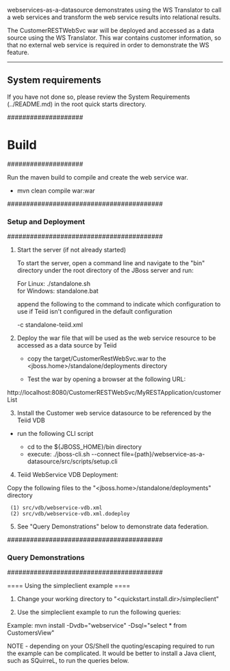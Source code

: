 webservices-as-a-datasource demonstrates using the WS Translator to call a web services and
transform the web service results into relational results.

The CustomerRESTWebSvc war will be deployed and accessed as a data source using the WS Translator.  This war contains
customer information, so that no external web service is required in order to demonstrate the WS feature.

-------------------
System requirements
-------------------

If you have not done so, please review the System Requirements (../README.md) in the root quick starts directory.


####################
#   Build
####################

Run the maven build to compile and create the web service war.

-  mvn clean compile war:war



#########################################
### Setup and Deployment
#########################################

1)  Start the server (if not already started)

	To start the server, open a command line and navigate to the "bin" directory under the root directory of the JBoss server and run:
	
	For Linux:   ./standalone.sh	
	for Windows: standalone.bat

	append the following to the command to indicate which configuration to use if Teiid isn't configured in the default configuration
		
	-c standalone-teiid.xml 
	

2)  Deploy the war file that will be used as the web service resource to be accessed as a data source by Teiid

    -  copy the target/CustomerRestWebSvc.war to the <jboss.home>/standalone/deployments directory

	-  Test the war by opening a browser at the following URL:

http://localhost:8080/CustomerRESTWebSvc/MyRESTApplication/customerList


3) Install the Customer web service datasource to be referenced by the Teiid VDB

-  run the following CLI script

	-	cd to the ${JBOSS_HOME}/bin directory
	-	execute:  ./jboss-cli.sh --connect file={path}/webservice-as-a-datasource/src/scripts/setup.cli 


4)  Teiid WebService VDB Deployment:

Copy the following files to the "<jboss.home>/standalone/deployments" directory

     (1) src/vdb/webservice-vdb.xml
     (2) src/vdb/webservice-vdb.xml.dodeploy

5)  See "Query Demonstrations" below to demonstrate data federation.


#########################################
### Query Demonstrations
#########################################	

==== Using the simpleclient example ====

1) Change your working directory to "<quickstart.install.dir>/simpleclient"

2) Use the simpleclient example to run the following queries:

Example:   mvn install -Dvdb="webservice" -Dsql="select * from CustomersView"


NOTE - depending on your OS/Shell the quoting/escaping required to run the example can be
complicated.  It would be better to install a Java client, such as SQuirreL, to run the 
queries below. 